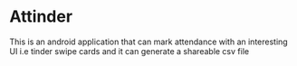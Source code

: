 # Attinder
This is an android application that can mark attendance with an interesting UI i.e tinder swipe cards and it can generate a shareable csv file 
